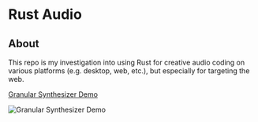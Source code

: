 # Rust Audio

## About 

This repo is my investigation into using Rust for creative audio coding on various platforms (e.g. desktop, web, etc.), but especially for targeting the web.

[Granular Synthesizer Demo](https://austintheriot.github.io/audio/)

![Granular Synthesizer Demo](/screenshots/granular_synthesizer_0.png)
